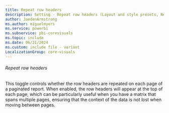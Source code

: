 ```yaml
---
title: Repeat row headers
description: Setting - Repeat row headers (Layout and style presets, Repeat row headers)
author: JaedenArmstrong
ms.author: miguelmyers
ms.service: powerbi
ms.subservice: pbi-corevisuals
ms.topic: include
ms.date: 06/21/2024
ms.custom: include file - variant
LocalizationGroup: core-visuals
---
```

###### Repeat row headers

This toggle controls whether the row headers are repeated on each page of a paginated report. When enabled, the row headers will appear at the top of each page, which can be particularly useful when you have a matrix that spans multiple pages, ensuring that the context of the data is not lost when moving between pages.
